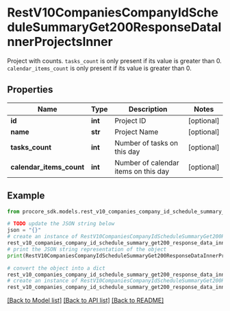 # RestV10CompaniesCompanyIdScheduleSummaryGet200ResponseDataInnerProjectsInner

Project with counts. `tasks_count` is only present if its value is greater than 0. `calendar_items_count` is only present if its value is greater than 0.

## Properties

Name | Type | Description | Notes
------------ | ------------- | ------------- | -------------
**id** | **int** | Project ID | [optional] 
**name** | **str** | Project Name | [optional] 
**tasks_count** | **int** | Number of tasks on this day | [optional] 
**calendar_items_count** | **int** | Number of calendar items on this day | [optional] 

## Example

```python
from procore_sdk.models.rest_v10_companies_company_id_schedule_summary_get200_response_data_inner_projects_inner import RestV10CompaniesCompanyIdScheduleSummaryGet200ResponseDataInnerProjectsInner

# TODO update the JSON string below
json = "{}"
# create an instance of RestV10CompaniesCompanyIdScheduleSummaryGet200ResponseDataInnerProjectsInner from a JSON string
rest_v10_companies_company_id_schedule_summary_get200_response_data_inner_projects_inner_instance = RestV10CompaniesCompanyIdScheduleSummaryGet200ResponseDataInnerProjectsInner.from_json(json)
# print the JSON string representation of the object
print(RestV10CompaniesCompanyIdScheduleSummaryGet200ResponseDataInnerProjectsInner.to_json())

# convert the object into a dict
rest_v10_companies_company_id_schedule_summary_get200_response_data_inner_projects_inner_dict = rest_v10_companies_company_id_schedule_summary_get200_response_data_inner_projects_inner_instance.to_dict()
# create an instance of RestV10CompaniesCompanyIdScheduleSummaryGet200ResponseDataInnerProjectsInner from a dict
rest_v10_companies_company_id_schedule_summary_get200_response_data_inner_projects_inner_from_dict = RestV10CompaniesCompanyIdScheduleSummaryGet200ResponseDataInnerProjectsInner.from_dict(rest_v10_companies_company_id_schedule_summary_get200_response_data_inner_projects_inner_dict)
```
[[Back to Model list]](../README.md#documentation-for-models) [[Back to API list]](../README.md#documentation-for-api-endpoints) [[Back to README]](../README.md)



